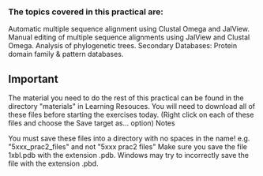 ### The topics covered in this practical are:

Automatic multiple sequence alignment using Clustal Omega and JalView.
Manual editing of multiple sequence alignments using JalView and Clustal Omega.
Analysis of phylogenetic trees.
Secondary Databases: Protein domain family & pattern databases.


## Important
The material you need to do the rest of this practical can be found in the directory "materials" in Learning Resouces. 
You will need to download all of these files before starting the exercises today. 
(Right click on each of these files and choose the Save target as... option)
Notes

You must save these files into a directory with no spaces in the name! e.g. "5xxx_prac2_files" and not "5xxx prac2 files"
Make sure you save the file 1xbl.pdb with the extension .pdb. Windows may try to incorrectly save the file with the extension .pbd.





